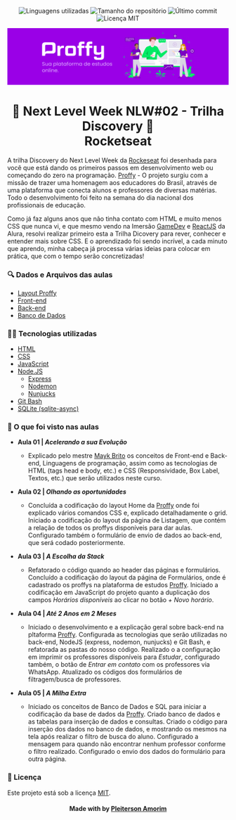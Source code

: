 <!-- Badges session -->
<p align="center">
  <!-- languages -->
  <img src="https://img.shields.io/github/languages/count/pleiterson/nlw2-discovery-proffy?style=social" alt="Linguagens utilizadas">
  <!-- repo size -->
  <img src="https://img.shields.io/github/repo-size/Pleiterson/nlw2-discovery-proffy?style=social" alt="Tamanho do repositório">
  <!-- last commit -->
  <img src="https://img.shields.io/github/last-commit/Pleiterson/nlw2-discovery-proffy?style=social" alt="Último commit">
  <!-- licence MIT -->
  <img src="https://img.shields.io/github/license/Pleiterson/nlw2-discovery-proffy?style=social" alt="Licença MIT">
</p>


<!--Banner session-->
<img src="./assets/proffy-banner.png" alt="Proffy Banner" title="Proffy | Sua plataforma de estudos online">


<!--About session-->
<h1 align="center">🚀 Next Level Week NLW#02 - Trilha Discovery 🚀<br>Rocketseat</h1>

A trilha Discovery do Next Level Week da [Rockeseat](https://rocketseat.com.br/) foi desenhada para você que está dando os primeiros passos em desenvolvimento web ou começando do zero na programação. [Proffy](https://proffydiscovery-theta.vercel.app) - O projeto surgiu com a missão de trazer uma homenagem aos educadores do Brasil, através de uma plataforma que conecta alunos e professores de diversas matérias. Todo o desenvolvimento foi feito na semana do dia nacional dos profissionais de educação.

Como já faz alguns anos que não tinha contato com HTML e muito menos CSS que nunca vi, e que mesmo vendo na Imersão [GameDev](https://imersaogamedev-javascript.vercel.app) e [ReactJS](https://pleiflix.vercel.app) da Alura, resolvi realizar primeiro esta a Trilha Dicovery para rever, conhecer e entender mais sobre CSS. E o aprendizado foi sendo incrível, a cada minuto que aprendo, minha cabeça já processa várias ideias para colocar em prática, que com o tempo serão concretizadas!


 <h3>🔍 Dados e Arquivos das aulas</h3>

- [Layout Proffy](https://www.notion.so/Layout-Proffy-624823e996bd4178ab3cd593227773f7)
- [Front-end](https://www.notion.so/Front-end-b41c3de7b397473bac6a7569eb76e42e)
- [Back-end](https://www.notion.so/Back-end-217c9f4ada164d6dad0e1d87a6573bb8)
- [Banco de Dados](https://www.notion.so/Banco-de-Dados-df452e1974804be8848c57924e1d4da0)


<h3>👨‍💻 Tecnologias utilizadas</h3>

- [HTML](https://developer.mozilla.org/en-US/docs/Glossary/HTML)
- [CSS](https://developer.mozilla.org/en-US/docs/Web/CSS)
- [JavaScript](https://developer.mozilla.org/en-US/docs/Web/JavaScript)
- [Node.JS](https://nodejs.org)
  - [Express](https://developer.mozilla.org/pt-BR/docs/Learn/Server-side/Express_Nodejs/Introdu%C3%A7%C3%A3o)
  - [Nodemon](https://github.com/remy/nodemon#nodemon)
  - [Nunjucks](https://mozilla.github.io/nunjucks/templating.html)
- [Git Bash](https://gitforwindows.org)
- [SQLite (sqlite-async)](https://www.sqlite.org/index.html)

<h3>🚀 O que foi visto nas aulas</h3>

- <b>Aula 01 | <i>Acelerando a sua Evolução</i></b>
  - Explicado pelo mestre [Mayk Brito](https://www.linkedin.com/in/maykbrito) os conceitos de Front-end e Back-end, Linguagens de programação, assim como as tecnologias de HTML (tags head e body, etc.) e CSS (Responsividade, Box Label, Textos, etc.) que serão utilizados neste curso.

- <b>Aula 02 | <i>Olhando as oportunidades</i></b>
  - Concluída a codificação do layout Home da [Proffy](https://proffydiscovery-theta.vercel.app) onde foi explicado vários comandos CSS e, explicado detalhadamente o grid.
  Iniciado a codificação do layout da página de Listagem, que contém a relação de todos os proffys disponíveis para dar aulas. Configurado também o formulário de envio de dados ao back-end, que será codado posteriormente.

- <b>Aula 03 | <i>A Escolha da Stack</i></b>
  - Refatorado o código quando ao header das páginas e formulários. Concluído a codificação do layout da página de Formulários, onde é cadastrado os proffys na plataforma de estudos [Proffy](https://proffydiscovery-theta.vercel.app).
  Iniciado a codificação em JavaScript do projeto quanto a duplicação dos campos <i>Horários disponíveis</i> ao clicar no botão <i>+ Novo horário</i>.

- <b>Aula 04 | <i>Até 2 Anos em 2 Meses</i></b>
  - Iniciado o desenvolvimento e a explicação geral sobre back-end na pltaforma [Proffy](https://proffydiscovery-theta.vercel.app). Configurada as tecnologias que serão utilizadas no back-end, NodeJS (express, nodemon, nunjucks) e Git Bash, e refatorada as pastas do nosso código.
  Realizado o a configuração em imprimir os professores disponíveis para <i>Estudar</i>, configurado também, o botão de <i>Entrar em contato</i> com os professores via WhatsApp. Atualizado os códigos dos formulários de filtragem/busca de professores. 

- <b>Aula 05 | <i>A Milha Extra</i></b>
  - Iniciado os conceitos de Banco de Dados e SQL para iniciar a codificação da base de dados da [Proffy](https://proffydiscovery-theta.vercel.app). Criado  banco de dados e as tabelas para inserção de dados e consultas. Criado o código para inserção dos dados no banco de dados, e mostrando os mesmos na tela após realizar o filtro de busca do aluno. Configurado a mensagem para quando não encontrar nenhum professor conforme o filtro realizado. Configurado o envio dos dados do formulário para outra página.


<!--License session-->
<h3>📝 Licença</h3>

Este projeto está sob a licença [MIT](./LICENSE).


<!--Bottom session-->
<h4 align="center">Made with by <a href="https://www.linkedin.com/in/pleiterson">Pleiterson Amorim</a></h4>